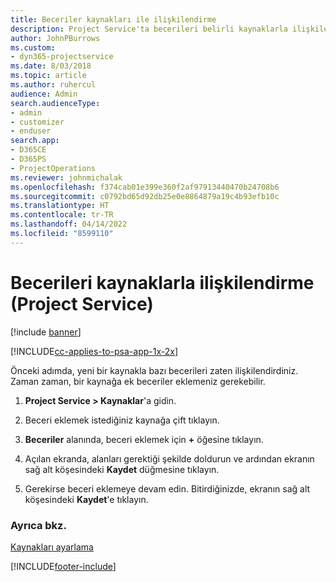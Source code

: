 ```yaml
---
title: Beceriler kaynakları ile ilişkilendirme
description: Project Service'ta becerileri belirli kaynaklarla ilişkilendirme
author: JohnPBurrows
ms.custom:
- dyn365-projectservice
ms.date: 8/03/2018
ms.topic: article
ms.author: ruhercul
audience: Admin
search.audienceType:
- admin
- customizer
- enduser
search.app:
- D365CE
- D365PS
- ProjectOperations
ms.reviewer: johnmichalak
ms.openlocfilehash: f374cab01e399e360f2af97913440470b24708b6
ms.sourcegitcommit: c0792bd65d92db25e0e8864879a19c4b93efb10c
ms.translationtype: HT
ms.contentlocale: tr-TR
ms.lasthandoff: 04/14/2022
ms.locfileid: "8599110"
---
```

# <a name="associate-skills-with-resources-project-service"></a>Becerileri kaynaklarla ilişkilendirme (Project Service)

[!include [banner](../includes/psa-now-project-operations.md)]

[!INCLUDE[cc-applies-to-psa-app-1x-2x](../includes/cc-applies-to-psa-app-1x-2x.md)]

Önceki adımda, yeni bir kaynakla bazı becerileri zaten ilişkilendirdiniz. Zaman zaman, bir kaynağa ek beceriler eklemeniz gerekebilir.  
  
1.  **Project Service > Kaynaklar**'a gidin.  
  
2.  Beceri eklemek istediğiniz kaynağa çift tıklayın.  
  
3.  **Beceriler** alanında, beceri eklemek için **+** öğesine tıklayın.  
  
4.  Açılan ekranda, alanları gerektiği şekilde doldurun ve ardından ekranın sağ alt köşesindeki **Kaydet** düğmesine tıklayın.  
  
5.  Gerekirse beceri eklemeye devam edin. Bitirdiğinizde, ekranın sağ alt köşesindeki **Kaydet**'e tıklayın.  
  
### <a name="see-also"></a>Ayrıca bkz.  
 [Kaynakları ayarlama](../psa/set-up-resources.md)


[!INCLUDE[footer-include](../includes/footer-banner.md)]
